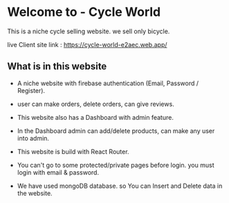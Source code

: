 # Welcome to - Cycle World
This is a niche cycle selling website. we sell only bicycle.


 live Client site link : https://cycle-world-e2aec.web.app/


## What is in this website 
- A niche website with firebase authentication (Email, Password / Register).

- user can make orders, delete orders, can give reviews.

- This website also has a Dashboard with admin feature.

- In the Dashboard admin can add/delete products, can make any user into admin.

- This website is build with React Router.

- You can't go to some protected/private pages before login. you must login with email & password.

- We have used mongoDB database. so You can Insert and Delete data in the website.
